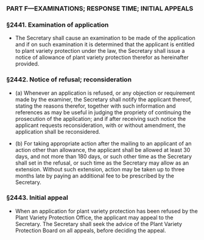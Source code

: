 ### PART F—EXAMINATIONS; RESPONSE TIME; INITIAL APPEALS

### §2441. Examination of application
* The Secretary shall cause an examination to be made of the application and if on such examination it is determined that the applicant is entitled to plant variety protection under the law, the Secretary shall issue a notice of allowance of plant variety protection therefor as hereinafter provided.

### §2442. Notice of refusal; reconsideration
* (a) Whenever an application is refused, or any objection or requirement made by the examiner, the Secretary shall notify the applicant thereof, stating the reasons therefor, together with such information and references as may be useful in judging the propriety of continuing the prosecution of the application; and if after receiving such notice the applicant requests reconsideration, with or without amendment, the application shall be reconsidered.

* (b) For taking appropriate action after the mailing to an applicant of an action other than allowance, the applicant shall be allowed at least 30 days, and not more than 180 days, or such other time as the Secretary shall set in the refusal, or such time as the Secretary may allow as an extension. Without such extension, action may be taken up to three months late by paying an additional fee to be prescribed by the Secretary.

### §2443. Initial appeal
* When an application for plant variety protection has been refused by the Plant Variety Protection Office, the applicant may appeal to the Secretary. The Secretary shall seek the advice of the Plant Variety Protection Board on all appeals, before deciding the appeal.